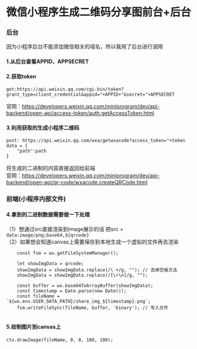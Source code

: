 # 微信小程序生成二维码分享图前台+后台

### 后台
因为小程序后台不能添加微信相关的域名，所以我用了后台进行调用   
#### 1.从后台查看APPID、APPSECRET  
#### 2.获取token  
```
get:https://api.weixin.qq.com/cgi-bin/token?grant_type=client_credential&appid="+APPID+"&secret="+APPSECRET
```

官网：https://developers.weixin.qq.com/miniprogram/dev/api-backend/open-api/access-token/auth.getAccessToken.html

#### 3.利用获取的生成小程序二维码  
```
post: https://api.weixin.qq.com/wxa/getwxacode?access_token="+token   
data = {
    "path":path 
}
```

将生成的二进制的内容直接返回给前端  
官网：https://developers.weixin.qq.com/miniprogram/dev/api-backend/open-api/qr-code/wxacode.createQRCode.html  

### 前端(小程序内部文件)
#### 4.拿到的二进制数据需要做一下处理  
（1）想通过src直接渲染到image展示的话 把src = `data:image/png;base64,${qrcode}`  
（2）如果想会知道canvas上需要保存到本地生成一个虚拟的文件再去渲染  
```
    const fsm = wx.getFileSystemManager();
    
    let showImgData = qrcode;
    showImgData = showImgData.replace(/\ +/g, ""); // 去掉空格方法
    showImgData = showImgData.replace(/[\r\n]/g, "");
    
    const buffer = wx.base64ToArrayBuffer(showImgData);
    const timestamp = Date.parse(new Date());  
    const fileName = `${wx.env.USER_DATA_PATH}/share_img_${timestamp}.png`;
    fsm.writeFileSync(fileName, buffer, 'binary'); // 写入文件
    
```
#### 5.绘制图片到canvas上
```
ctx.drawImage(fileName, 0, 0, 180, 180);

```

